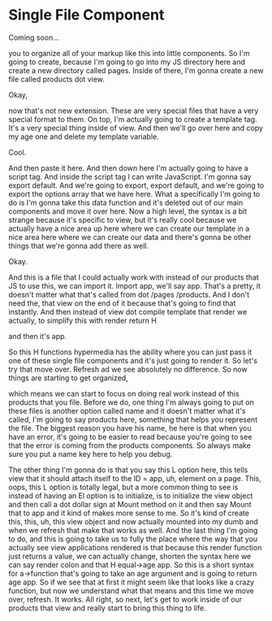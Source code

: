 # Single File Component

Coming soon...

you to organize all of your markup like this into little components. So I'm going to
create, because I'm going to go into my JS directory here and create a new directory
called pages. Inside of there, I'm gonna create a new file called products dot view.

Okay,

now that's not new extension. These are very special files that have a very special
format to them. On top, I'm actually going to create a template tag. It's a very
special thing inside of view. And then we'll go over here and copy my age one and
delete my template variable.

Cool.

And then paste it here. And then down here I'm actually going to have a script tag.
And inside the script tag I can write JavaScript. I'm gonna say export default. And
we're going to export, export default, and we're going to export the options array
that we have here. What a specifically I'm going to do is I'm gonna take this data
function and it's deleted out of our main components and move it over here. Now a
high level, the syntax is a bit strange because it's specific to view, but it's
really cool because we actually have a nice area up here where we can create our
template in a nice area here where we can create our data and there's gonna be other
things that we're gonna add there as well.

Okay.

And this is a file that I could actually work with instead of our products that JS to
use this, we can import it. Import app, we'll say app. That's a pretty, it doesn't
matter what that's called from dot /pages /products. And I don't need the, that view
on the end of it because that's going to find that instantly. And then instead of
view dot compile template that render we actually, to simplify this with render
return H

and then it's app.

So this H functions hypermedia has the ability where you can just pass it one of
these single file components and it's just going to render it. So let's try that move
over. Refresh ad we see absolutely no difference. So now things are starting to get
organized,

which means we can start to focus on doing real work instead of this products that
you file. Before we do, one thing I'm always going to put on these files is another
option called name and it doesn't matter what it's called, I'm going to say products
here, something that helps you represent the file. The biggest reason you have his
name, he here is that when you have an error, it's going to be easier to read because
you're going to see that the error is coming from the products components. So always
make sure you put a name key here to help you debug.

The other thing I'm gonna do is that you say this L option here, this tells view that
it should attach itself to the ID = app, uh, element on a page. This, oops, this L
option is totally legal, but a more common thing to see is instead of having an El
option is to initialize, is to initialize the view object and then call a dot dollar
sign at Mount method on it and then say Mount that to app and it kind of makes more
sense to me. So it's kind of create this, this, uh, this view object and now actually
mounted into my dumb and when we refresh that make that works as well. And the last
thing I'm going to do, and this is going to take us to fully the place where the way
that you actually see view applications rendered is that because this render function
just returns a value, we can actually change, shorten the syntax here we can say
render colon and that H equal->age app. So this is a short syntax for a->function
that's going to take an age argument and is going to return age app. So if we see
that at first it might seem like that looks like a crazy function, but now we
understand what that means and this time we move over, refresh. It works. All right,
so next, let's get to work inside of our products that view and really start to bring
this thing to life.

